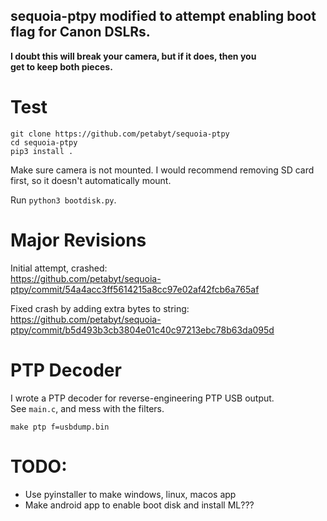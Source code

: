## sequoia-ptpy modified to attempt enabling boot flag for Canon DSLRs.  

**I doubt this will break your camera, but if it does, then you  
get to keep both pieces.**

# Test

```
git clone https://github.com/petabyt/sequoia-ptpy
cd sequoia-ptpy
pip3 install .
```

Make sure camera is not mounted. I would recommend removing SD card
first, so it doesn't automatically mount.  

Run `python3 bootdisk.py`.

# Major Revisions

Initial attempt, crashed:  
https://github.com/petabyt/sequoia-ptpy/commit/54a4acc3ff5614215a8cc97e02af42fcb6a765af  

Fixed crash by adding extra bytes to string:
https://github.com/petabyt/sequoia-ptpy/commit/b5d493b3cb3804e01c40c97213ebc78b63da095d

# PTP Decoder

I wrote a PTP decoder for reverse-engineering PTP USB output.  
See `main.c`, and mess with the filters.  
```
make ptp f=usbdump.bin
```

# TODO:
- Use pyinstaller to make windows, linux, macos app
- Make android app to enable boot disk and install ML???
